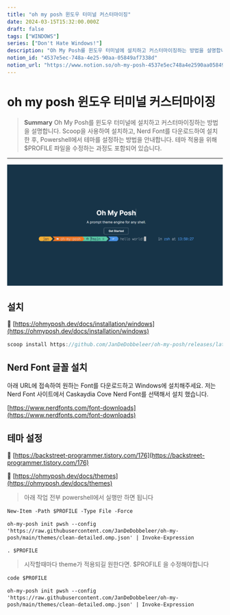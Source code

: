 ```yaml
---
title: "oh my posh 윈도우 터미널 커스터마이징"
date: 2024-03-15T15:32:00.000Z
draft: false
tags: ["WINDOWS"]
series: ["Don't Hate Windows!"]
description: "Oh My Posh를 윈도우 터미널에 설치하고 커스터마이징하는 방법을 설명합니다. Scoop을 사용하여 설치하고, Nerd Font를 다운로드하여 설치한 후, Powershell에서 테마를 설정하는 방법을 안내합니다. 테마 적용을 위해 $PROFILE 파일을 수정하는 과정도 포함되어 있습니다."
notion_id: "4537e5ec-748a-4e25-90aa-05849af7338d"
notion_url: "https://www.notion.so/oh-my-posh-4537e5ec748a4e2590aa05849af7338d"
---
```


# oh my posh 윈도우 터미널 커스터마이징

> **Summary**
> Oh My Posh를 윈도우 터미널에 설치하고 커스터마이징하는 방법을 설명합니다. Scoop을 사용하여 설치하고, Nerd Font를 다운로드하여 설치한 후, Powershell에서 테마를 설정하는 방법을 안내합니다. 테마 적용을 위해 $PROFILE 파일을 수정하는 과정도 포함되어 있습니다.

---

![Image](image_f96d819f255c.png)

## 설치

🔗 [https://ohmyposh.dev/docs/installation/windows](https://ohmyposh.dev/docs/installation/windows)

```javascript
scoop install https://github.com/JanDeDobbeleer/oh-my-posh/releases/latest/download/oh-my-posh.json
```

## Nerd Font 글꼴 설치

아래 URL에 접속하여 원하는 Font를 다운로드하고 Windows에 설치해주세요. 저는 Nerd Font 사이트에서 Caskaydia Cove Nerd Font를 선택해서 설치 했습니다.

[https://www.nerdfonts.com/font-downloads](https://www.nerdfonts.com/font-downloads)

## 테마 설정

🔗 [https://backstreet-programmer.tistory.com/176](https://backstreet-programmer.tistory.com/176)

🔗 [https://ohmyposh.dev/docs/themes](https://ohmyposh.dev/docs/themes)

> 아래 작업 전부 powershell에서 실행만 하면 됩니다

```livescript
New-Item -Path $PROFILE -Type File -Force
```

```livescript
oh-my-posh init pwsh --config 'https://raw.githubusercontent.com/JanDeDobbeleer/oh-my-posh/main/themes/clean-detailed.omp.json' | Invoke-Expression
```

```livescript
. $PROFILE
```

> 시작할때마다 theme가 적용되길 원한다면. $PROFILE 을 수정해야합니다

```livescript
code $PROFILE
```

```livescript
oh-my-posh init pwsh --config 'https://raw.githubusercontent.com/JanDeDobbeleer/oh-my-posh/main/themes/clean-detailed.omp.json' | Invoke-Expression
```


